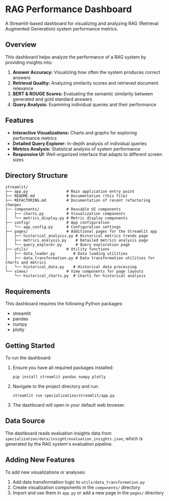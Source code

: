 # RAG Performance Dashboard

A Streamlit-based dashboard for visualizing and analyzing RAG (Retrieval Augmented Generation) system performance metrics.

## Overview

This dashboard helps analyze the performance of a RAG system by providing insights into:

1. **Answer Accuracy:** Visualizing how often the system produces correct answers
2. **Retrieval Quality:** Analyzing similarity scores and retrieved document relevance
3. **BERT & ROUGE Scores:** Evaluating the semantic similarity between generated and gold standard answers
4. **Query Analysis:** Examining individual queries and their performance

## Features

- **Interactive Visualizations:** Charts and graphs for exploring performance metrics
- **Detailed Query Explorer:** In-depth analysis of individual queries
- **Metrics Analysis:** Statistical analysis of system performance
- **Responsive UI:** Well-organized interface that adapts to different screen sizes

## Directory Structure

```
streamlit/
├── app.py                 # Main application entry point
├── README.md              # Documentation (this file)
├── REFACTORING.md         # Documentation of recent refactoring changes
├── components/            # Reusable UI components
│   ├── charts.py          # Visualization components
│   └── metrics_display.py # Metric display components
├── config/                # App configuration
│   └── app_config.py      # Configuration settings
├── pages/                 # Additional pages for the Streamlit app
│   ├── historical_analysis.py # Historical metrics trends page
│   ├── metrics_analysis.py    # Detailed metrics analysis page
│   └── query_explorer.py      # Query exploration page
├── utils/                 # Utility functions
│   ├── data_loader.py        # Data loading utilities
│   ├── data_transformation.py # Data transformation utilities for charts and metrics
│   └── historical_data.py    # Historical data processing
└── views/                 # View components for page layouts
    └── historical_charts.py  # Charts for historical analysis
```

## Requirements

This dashboard requires the following Python packages:
- streamlit
- pandas
- numpy
- plotly

## Getting Started

To run the dashboard:

1. Ensure you have all required packages installed:
   ```
   pip install streamlit pandas numpy plotly
   ```

2. Navigate to the project directory and run:
   ```
   streamlit run specialization/streamlit/app.py
   ```

3. The dashboard will open in your default web browser.

## Data Source

The dashboard reads evaluation insights data from `specialization/data/insight/evaluation_insights.json`, which is generated by the RAG system's evaluation pipeline.

## Adding New Features

To add new visualizations or analyses:

1. Add data transformation logic to `utils/data_transformation.py`
2. Create visualization components in the `components/` directory
3. Import and use them in `app.py` or add a new page in the `pages/` directory
